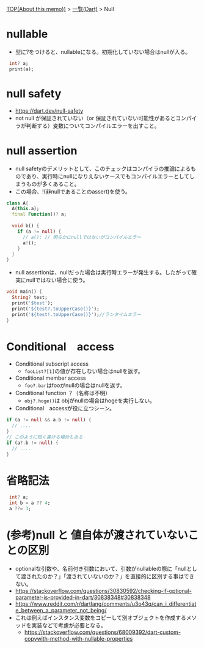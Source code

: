 [TOP(About this memo))](../README.md) > [一覧(Dart)](./README.md) > Null


# nullable
* 型に?をつけると、nullableになる。初期化していない場合はnullが入る。
```dart
 int? a;
 print(a);
```

# null safety
* https://dart.dev/null-safety
* not null が保証されていない（or 保証されていない可能性があるとコンパイラが判断する）変数についてコンパイルエラーを出すこと。

# null assertion
* null safetyのデメリットとして、このチェックはコンパイラの推論によるものであり、実行時にnullになりえないケースでもコンパイルエラーとしてしまうものが多くあること。
* この場合、!(非nullであることのassert)を使う。
```dart
class A{
  A(this.a);
  final Function()? a;
  
  void b() {
    if (a != null) {
      // a(); // 明らかにnullではないがコンパイルエラー
      a!();
    }
  }
}
```
* null assertionは、nullだった場合は実行時エラーが発生する。したがって確実にnullではない場合に使う。
```dart
void main() {
  String? test;
  print('$test');
  print('${test?.toUpperCase()}');
  print('${test!.toUpperCase()}');//ランタイムエラー
}
```

# Conditional　access
* Conditional subscript access
     * `fooList?[1]`の値が存在しない場合はnullを返す。
* Conditional member access
    * `foo?.bar`はfooがnullの場合はnullを返す。
* Conditional function ？（名称は不明）
  * `obj?.hoge()`は objがnullの場合はhogeを実行しない。
* Conditional　accessが役に立つシーン。
```dart
if (a != null && a.b != null) {
  // ....
}
// このように短く書ける場合もある
if (a?.b != null) {
  // ....
}
```

# 省略記法
```dart
 int? a;
 int b = a ?? 4;
 a ??= 3;
```

# (参考)null と 値自体が渡されていないことの区別
* optionalな引数や、名前付き引数において、引数がnullableの際に「nullとして渡されたのか？」「渡されていないのか？」を直接的に区別する事はできない。
* https://stackoverflow.com/questions/30830592/checking-if-optional-parameter-is-provided-in-dart/30838348#30838348
* https://www.reddit.com/r/dartlang/comments/u3o43q/can_i_differentiate_between_a_parameter_not_being/
* これは例えばインスタンス変数をコピーして別オブジェクトを作成するメソッドを実装などで考慮が必要となる。
  * https://stackoverflow.com/questions/68009392/dart-custom-copywith-method-with-nullable-properties
